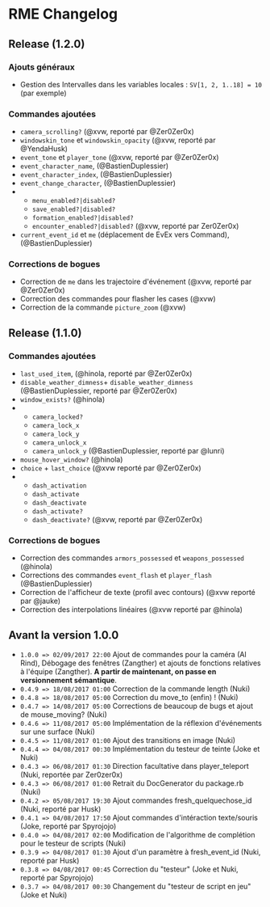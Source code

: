 # RME Changelog

## Release (1.2.0)

### Ajouts généraux

* Gestion des Intervalles dans les variables locales : `SV[1, 2, 1..18] = 10` (par exemple)

### Commandes ajoutées

* `camera_scrolling?` (@xvw, reporté par @Zer0Zer0x)
* `windowskin_tone` et `windowskin_opacity` (@xvw, reporté par @YendaHusk)
* `event_tone` et `player_tone` (@xvw, reporté par @Zer0Zer0x)
* `event_character_name`, (@BastienDuplessier)
* `event_character_index`, (@BastienDuplessier)
* `event_change_character`, (@BastienDuplessier)
*    - `menu_enabled?|disabled?` 
     - `save_enabled?|disabled?`
     - `formation_enabled?|disabled?`
     - `encounter_enabled?|disabled?`
     (@xvw, reporté par Zer0Zer0x)
* `current_event_id` et `me` (déplacement de EvEx vers Command), (@BastienDuplessier)

### Corrections de bogues

* Correction de `me` dans les trajectoire d'événement (@xvw, reporté par @Zer0Zer0x)
* Correction des commandes pour flasher les cases (@xvw)
* Correction de la commande `picture_zoom` (@xvw)

## Release (1.1.0)

### Commandes ajoutées

*  `last_used_item`, (@hinola, reporté par @Zer0Zer0x)
*  `disable_weather_dimness`+ `disable_weather_dimness` (@BastienDuplessier, reporté par @Zer0Zer0x)
*  `window_exists?` (@hinola)
*    - `camera_locked?` 
     - `camera_lock_x`
     - `camera_lock_y`
     - `camera_unlock_x`
     - `camera_unlock_y` 
     (@BastienDuplessier, reporté par @lunri)
*  `mouse_hover_window?` (@hinola)
*  `choice` + `last_choice` (@xvw reporté par @Zer0Zer0x)
*  - `dash_activation`
   - `dash_activate`
   - `dash_deactivate`
   - `dash_activate?`
   - `dash_deactivate?`
   (@xvw, reporté par @Zer0Zer0x)

### Corrections de bogues
*  Correction des commandes `armors_possessed` et `weapons_possessed` (@hinola)
*  Corrections des commandes `event_flash` et `player_flash` (@BastienDuplessier)
*  Correction de l'afficheur de texte (profil avec contours) (@xvw reporté par @jauke)
*  Correction des interpolations linéaires (@xvw reporté par @hinola)


## Avant la version 1.0.0
*  `1.0.0 => 02/09/2017 22:00` Ajout de commandes pour la caméra (Al Rind), Débogage des fenêtres (Zangther) et ajouts de fonctions relatives à l'équipe (Zangther). **A partir de maintenant, on passe en versionnement sémantique**.
*  `0.4.9 => 18/08/2017 01:00` Correction de la commande length (Nuki)
*  `0.4.8 => 18/08/2017 05:00` Correction du move_to (enfin) ! (Nuki)
*  `0.4.7 => 14/08/2017 05:00` Corrections de beaucoup de bugs et ajout de mouse_moving? (Nuki)
*  `0.4.6 => 11/08/2017 05:00` Implémentation de la réflexion d'événements sur une surface (Nuki)
*  `0.4.5 => 11/08/2017 01:00` Ajout des transitions en image (Nuki)
*  `0.4.4 => 04/08/2017 00:30` Implémentation du testeur de teinte (Joke et Nuki)
*  `0.4.3 => 06/08/2017 01:30` Direction facultative dans player_teleport (Nuki, reportée par Zer0zer0x)
*  `0.4.3 => 06/08/2017 01:00` Retrait du DocGenerator du package.rb (Nuki)
*  `0.4.2 => 05/08/2017 19:30` Ajout commandes fresh_quelquechose_id (Nuki, reporté par Husk)
*  `0.4.1 => 04/08/2017 17:50` Ajout commandes d'intéraction texte/souris (Joke, reporté par Spyrojojo)
*  `0.4.0 => 04/08/2017 02:00` Modification de l'algorithme de complétion pour le testeur de scripts (Nuki)
*  `0.3.9 => 04/08/2017 01:30` Ajout d'un paramètre à fresh_event_id (Nuki, reporté par Husk)
*  `0.3.8 => 04/08/2017 00:45` Correction du "testeur" (Joke et Nuki, reporté par Spyrojojo)
*  `0.3.7 => 04/08/2017 00:30` Changement du "testeur de script en jeu" (Joke et Nuki)
